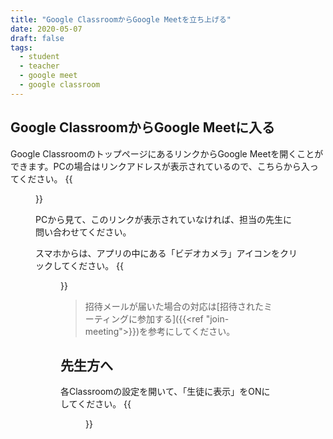 ```yaml
---
title: "Google ClassroomからGoogle Meetを立ち上げる"
date: 2020-05-07
draft: false
tags: 
  - student
  - teacher
  - google meet
  - google classroom
---
```


## Google ClassroomからGoogle Meetに入る
Google ClassroomのトップページにあるリンクからGoogle Meetを開くことができます。PCの場合はリンクアドレスが表示されているので、こちらから入ってください。
{{<figure src="1.png" title="" class="center">}}

PCから見て、このリンクが表示されていなければ、担当の先生に問い合わせてください。

スマホからは、アプリの中にある「ビデオカメラ」アイコンをクリックしてください。
{{<figure src="2.png" title="" class="center" width="400">}}



> 招待メールが届いた場合の対応は[招待されたミーティングに参加する]({{<ref "join-meeting">}})を参考にしてください。


## 先生方へ
各Classroomの設定を開いて、「生徒に表示」をONにしてください。
{{<figure src="3.png" title="" class="center">}}



